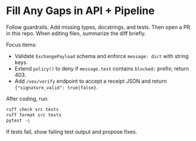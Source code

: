# Fill Any Gaps in API + Pipeline

Follow guardrails. Add missing types, docstrings, and tests. Then open a PR in this repo.
When editing files, summarize the diff briefly.

Focus items:
- Validate `ExchangePayload` schema and enforce `message: dict` with string keys.
- Extend `policy()` to deny if `message.text` contains `blocked:` prefix; return 403.
- Add `/vex/verify` endpoint to accept a receipt JSON and return `{"signature_valid": true|false}`.

After coding, run:
```bash
ruff check src tests
ruff format src tests
pytest -q
```

If tests fail, show failing test output and propose fixes.
